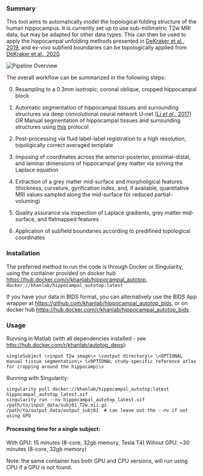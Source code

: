 ### Summary

This tool aims to automatically model the topological folding structure of the human hippocampus. It is currently set up to use sub-millimetric T2w MRI data, but may be adapted for other data types. This can then be used to apply the hippocampal unfolding methods presented in [DeKraker et al., 2019](https://www.sciencedirect.com/science/article/pii/S1053811917309977), and ex-vivo subfield boundaries can be topologically applied from [DeKraker et al., 2020](https://www.sciencedirect.com/science/article/pii/S105381191930919X?via%3Dihub).

![Pipeline Overview](https://github.com/jordandekraker/Hippocampal_AutoTop/blob/master/misc/pipeline_overview.png)

The overall workflow can be summarized in the following steps:

0) Resampling to a 0.3mm isotropic, coronal oblique, cropped hippocampal block

1) Automatic segmentation of hippocampal tissues and surrounding structures via deep convolutional neural network U-net ([Li _et al_., 2017](https://arxiv.org/abs/1707.01992)) _OR_ Manual segmentation of hippocampal tissues and surrounding structures using [this](https://ars.els-cdn.com/content/image/1-s2.0-S1053811917309977-mmc1.pdf) protocol

2) Post-processing via fluid label-label registration to a high resolution, topoligically correct averaged template

3) Imposing of coordinates across the anterior-posterior, proximal-distal, and laminar dimensions of hippocampal grey matter via solving the Laplace equation

4) Extraction of a grey matter mid-surface and morpholigical features (thickness, curvature, gyrification index, and, if available, quantitative MRI values sampled along the mid-surface for reduced partial-voluming)

5) Quality assurance via inspection of Laplace gradients, grey matter mid-surface, and flatmapped features

6) Application of subfield boundaries according to predifined topological coordinates


### Installation

The preferred method to run the code is through Docker or Singularity, using the container provided on docker hub https://hub.docker.com/r/khanlab/hippocampal_autotop,  `docker://khanlab/hippocampal_autotop:latest`

If you have your data in BIDS format, you can alternatively use the BIDS App wrapper at https://github.com/khanlab/hippocampal_autotop_bids, or on docker hub https://hub.docker.com/r/khanlab/hippocampal_autotop_bids.

### Usage

Running in Matlab (with all dependencies installed - see http://hub.docker.com/r/khanlab/autotop_deps):
```
singleSubject \<input T2w image\> \<output directory\> \<OPTIONAL manual tissue segmentation\> \<OPTIONAL study-specific reference atlas for cropping around the hippocampi\>
```

Running with Singularity:
```
singularity pull docker://khanlab/hippocampal_autotop:latest hippocampal_autotop_latest.sif
singularity run --nv hippocampal_autotop_latest.sif /path/to/input_data/subj01_T2w.nii.gz /path/to/output_data/output_subj01  # can leave out the --nv if not using GPU
```

#### Processing time for a single subject:

With GPU: 15 minutes (8-core, 32gb memory, Tesla T4)
Wihout GPU: ~30 minutes (8-core, 32gb memory) 

Note: the same container has both GPU and CPU versions, will run using CPU if a GPU is not found.
